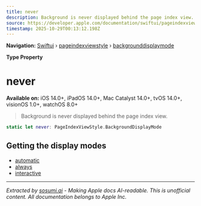 ```yaml
---
title: never
description: Background is never displayed behind the page index view.
source: https://developer.apple.com/documentation/swiftui/pageindexviewstyle/backgrounddisplaymode/never
timestamp: 2025-10-29T00:13:12.198Z
---
```


**Navigation:** [Swiftui](/documentation/swiftui) › [pageindexviewstyle](/documentation/swiftui/pageindexviewstyle) › [backgrounddisplaymode](/documentation/swiftui/pageindexviewstyle/backgrounddisplaymode)

**Type Property**

# never

**Available on:** iOS 14.0+, iPadOS 14.0+, Mac Catalyst 14.0+, tvOS 14.0+, visionOS 1.0+, watchOS 8.0+

> Background is never displayed behind the page index view.

```swift
static let never: PageIndexViewStyle.BackgroundDisplayMode
```

## Getting the display modes

- [automatic](/documentation/swiftui/pageindexviewstyle/backgrounddisplaymode/automatic)
- [always](/documentation/swiftui/pageindexviewstyle/backgrounddisplaymode/always)
- [interactive](/documentation/swiftui/pageindexviewstyle/backgrounddisplaymode/interactive)

---

*Extracted by [sosumi.ai](https://sosumi.ai) - Making Apple docs AI-readable.*
*This is unofficial content. All documentation belongs to Apple Inc.*
